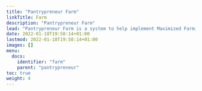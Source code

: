 ```yaml
---
title: "Pantrypreneur Farm"
linkTitle: Farm
description: "Pantrypreneur Farm"
lead: "Pantrypreneur Farm is a system to help implement Maximized Farming"
date: 2022-01-18T19:58:14+01:00
lastmod: 2022-01-18T19:58:14+01:00
images: []
menu:
  docs:
    identifier: "farm"
    parent: "pantrypreneur"
toc: true
weight: 4
---
```



